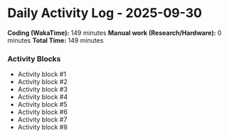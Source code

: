 # Daily Activity Log - 2025-09-30

**Coding (WakaTime):** 149 minutes
**Manual work (Research/Hardware):** 0 minutes
**Total Time:** 149 minutes

### Activity Blocks
- Activity block #1
- Activity block #2
- Activity block #3
- Activity block #4
- Activity block #5
- Activity block #6
- Activity block #7
- Activity block #8
